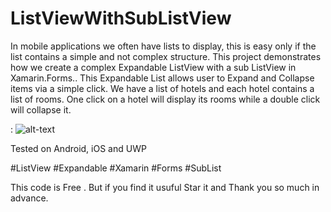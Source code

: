 # ListViewWithSubListView

In mobile applications we often have lists to display, this is easy only if the list contains a simple and not complex structure.  This project demonstrates how we create a complex Expandable ListView with a sub ListView in  Xamarin.Forms.. This Expandable List allows user to Expand and Collapse items via a simple click. We have a list of hotels and each hotel contains a list of rooms. One click on a hotel will display its rooms while a double click will collapse it.

: ![alt-text](https://github.com/ishrakland/ListViewWithSubListView/blob/master/capturegif.gif)

Tested on Android,  iOS and UWP


#ListView #Expandable #Xamarin #Forms #SubList

This code is Free . But if you find it usuful Star it and Thank you so much in advance.
